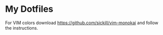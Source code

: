 # My Dotfiles

For VIM colors download <https://github.com/sickill/vim-monokai> and follow the instructions.
